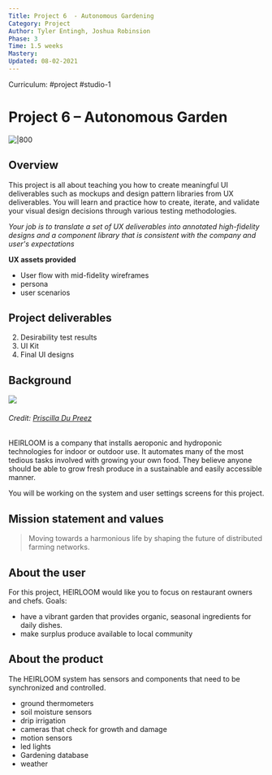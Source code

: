 ```yaml
---
Title: Project 6  - Autonomous Gardening
Category: Project
Author: Tyler Entingh, Joshua Robinsion 
Phase: 3
Time: 1.5 weeks
Mastery: 
Updated: 08-02-2021
---
```

Curriculum: #project #studio-1 

# Project 6 – Autonomous Garden 
![|800](https://prodesigncurriculum.s3.us-east-2.amazonaws.com/project-header.png)
## Overview
This project is all about teaching you how to create meaningful UI deliverables such as mockups and design pattern libraries from UX deliverables. You will learn and practice how to create, iterate, and validate your visual design decisions through various testing methodologies. 

*Your job is to translate a set of UX deliverables into annotated high-fidelity designs and a component library that is consistent with the company and user's expectations*

**UX assets provided**
- User flow with mid-fidelity wireframes
- persona
- user scenarios 
## Project deliverables 
2. Desirability test results
3. UI Kit
4. Final UI designs
## Background
![](https://prodesigncurriculum.s3.us-east-2.amazonaws.com/garden.jpg)
###### Credit: [Priscilla Du Preez](https://unsplash.com/@priscilladupreez)

HEIRLOOM is a company that installs aeroponic and hydroponic technologies for indoor or outdoor use. It automates many of the most tedious tasks involved with growing your own food. They believe anyone should be able to grow fresh produce in a sustainable and easily accessible manner. 

You will be working on the system and user settings screens for this project. 
## Mission statement and values
> Moving towards a harmonious life by shaping the future of distributed farming networks. 
## About the user
For this project, HEIRLOOM would like you to focus on restaurant owners and chefs. 
Goals: 
- have a vibrant garden that provides organic, seasonal ingredients for daily dishes.
- make surplus produce available to local community
## About the product
The HEIRLOOM system has sensors and components that need to be synchronized and controlled.  
- ground thermometers
- soil moisture sensors
- drip irrigation 
- cameras that check for growth and damage
- motion sensors
- led lights
- Gardening database
- weather 









